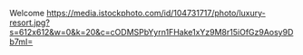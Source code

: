 Welcome 
https://media.istockphoto.com/id/104731717/photo/luxury-resort.jpg?s=612x612&w=0&k=20&c=cODMSPbYyrn1FHake1xYz9M8r15iOfGz9Aosy9Db7mI=
